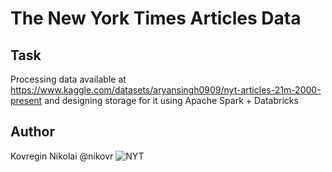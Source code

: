 # The New York Times Articles Data
## Task
Processing data available at https://www.kaggle.com/datasets/aryansingh0909/nyt-articles-21m-2000-present and designing storage for it using Apache Spark + Databricks
## Author 
Kovregin Nikolai @nikovr
![NYT](https://1000logos.net/wp-content/uploads/2017/04/Symbol-New-York-Times.png "NYT")
